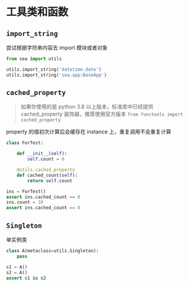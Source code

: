 # 工具类和函数

## `import_string`

尝试根据字符串内容去 import 模块或者对象

```python
from sea import utils

utils.import_string('datetime.date')
utils.import_string('sea.app:BaseApp')
```

## `cached_property`

> 如果你使用的是 python 3.8 以上版本，标准库中已经提供 cached_property 装饰器，推荐使用官方版本
> `from functools import cached_property`

property 的值初次计算后会缓存在 instance 上，重复调用不会重复计算

```python
class ForTest:

    def __init__(self):
        self.count = 0

    @utils.cached_property
    def cached_count(self):
        return self.count

ins = ForTest()
assert ins.cached_count == 0
ins.count = 10
assert ins.cached_count == 0
```

## `Singleton`

单实例类

```python
class A(metaclass=utils.Singleton):
    pass

s1 = A()
s2 = A()
assert s1 is s2
```
